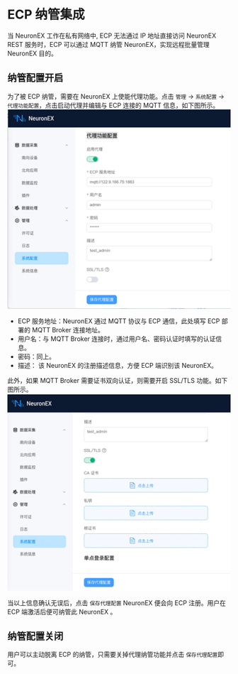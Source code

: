 # ECP 纳管集成

当 NeuronEX 工作在私有网络中, ECP 无法通过 IP 地址直接访问 NeuronEX REST 服务时，ECP 可以通过 MQTT 纳管 NeuronEX，实现远程批量管理 NeuronEX 目的。

## 纳管配置开启

为了被 ECP 纳管，需要在 NeuronEX 上使能代理功能。点击 `管理` -> `系统配置` -> `代理功能配置`，点击启动代理并编辑与 ECP 连接的 MQTT 信息，如下图所示。
![代理配置](./assets/ecp_agent_connect.png)

* ECP 服务地址：NeuronEX 通过 MQTT 协议与 ECP 通信，此处填写 ECP 部署的 MQTT Broker 连接地址。  
* 用户名：与 MQTT Broker 连接时，通过用户名、密码认证时填写的认证信息。
* 密码：同上。
* 描述： 该 NeuronEX 的注册描述信息，方便 ECP 端识别该 NeuronEX。

此外，如果 MQTT Broker 需要证书双向认证，则需要开启 SSL/TLS 功能。如下图所示。
![代理配置](./assets/ecp_agent_connect_tls.png)

当以上信息确认无误后，点击 `保存代理配置` NeuronEX 便会向 ECP 注册。用户在 ECP 端激活后便可纳管此 NeuronEX 。

## 纳管配置关闭

用户可以主动脱离 ECP 的纳管，只需要关掉代理纳管功能并点击 `保存代理配置`即可。